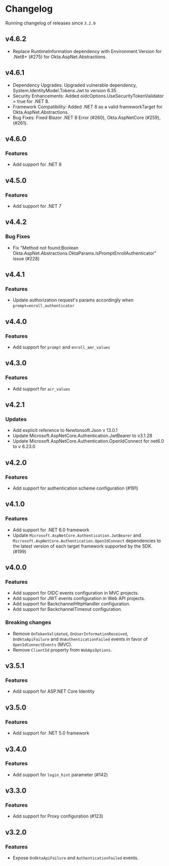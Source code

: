 # Changelog
Running changelog of releases since `3.2.0`

## v4.6.2

- Replace RuntimeInformation dependency with Environment.Version for .Net8+ (#275) for Okta.AspNet.Abstractions.

## v4.6.1

- Dependency Upgrades: Upgraded vulnerable dependency, System.IdentityModel.Tokens.Jwt to version 6.35
- Security Enhancements: Added oidcOptions.UseSecurityTokenValidator = true for .NET 8.
- Framework Compatibility: Added .NET 8 as a valid frameworkTarget for Okta.AspNet.Abstractions.
- Bug Fixes: Fixed Blazor .NET 8 Error (#260), Okta.AspNetCore (#259), (#261).

## v4.6.0

### Features

- Add support for .NET 8

## v4.5.0

### Features

- Add support for .NET 7

## v4.4.2

### Bug Fixes

- Fix "Method not found:Boolean Okta.AspNet.Abstractions.OktaParams.IsPromptEnrollAuthenticator" issue (#228)

## v4.4.1

### Features

- Update authorization request's params accordingly when `prompt=enroll_authenticator`

## v4.4.0

### Features

- Add support for `prompt` and `enroll_amr_values`

## v4.3.0

### Features

- Add support for `acr_values`

## v4.2.1

### Updates

- Add explicit reference to Newtonsoft.Json v 13.0.1
- Update Microsoft.AspNetCore.Authentication.JwtBearer to v3.1.28
- Update Microsoft.AspNetCore.Authentication.OpenIdConnect for net6.0 to v 6.23.0

## v4.2.0

### Features

- Add support for authentication scheme configuration (#191)

## v4.1.0

### Features

- Add support for .NET 6.0 framework
- Update `Microsoft.AspNetCore.Authentication.JwtBearer` and `Microsoft.AspNetCore.Authentication.OpenIdConnect` dependencies to the latest version of each target framework supported by the SDK. (#199)

## v4.0.0

### Features

- Add support for OIDC events configuration in MVC projects.
- Add support for JWT events configuration in Web API projects.
- Add support for BackchannelHttpHandler configuration.
- Add support for BackchannelTimeout configuration.

### Breaking changes

- Remove `OnTokenValidated`, `OnUserInformationReceived`, `OnOktaApiFailure` and `OnAuthenticationFailed` events in favor of `OpenIdConnectEvents` (MVC).
- Remove `ClientId` property from `WebApiOptions`.

## v3.5.1

### Features

- Add support for ASP.NET Core Identity

## v3.5.0

### Features

- Add support for .NET 5.0 framework

## v3.4.0

### Features

- Add support for `login_hint` parameter (#142)

## v3.3.0

### Features

- Add support for Proxy configuration (#123)

## v3.2.0

### Features

- Expose `OnOktaApiFailure` and `AuthenticationFailed` events.
